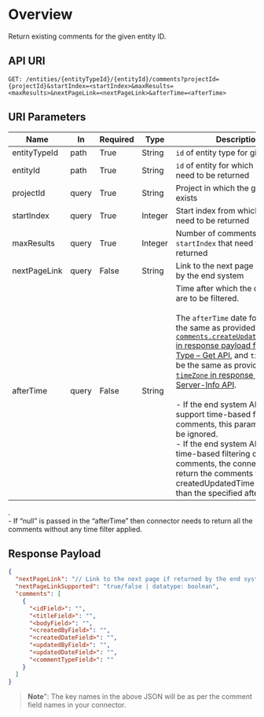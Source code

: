 # Overview
Return existing comments for the given entity ID.

## API URI
```http
GET: /entities/{entityTypeId}/{entityId}/comments?projectId={projectId}&startIndex=<startIndex>&maxResults=<maxResults>&nextPageLink=<nextPageLink>&afterTime=<afterTime>
```


## URI Parameters
| **Name**        | **In** | **Required** | **Type**  | **Description** |
|-----------------|--------|--------------|-----------|-----------------|
| entityTypeId    | path   | True         | String    | `id` of entity type for given entityId |
| entityId        | path   | True         | String    | `id` of entity for which comments need to be returned |
| projectId       | query  | True         | String    | Project in which the given entity exists |
| startIndex      | query  | True         | Integer   | Start index from which comments need to be returned |
| maxResults      | query  | True         | Integer   | Number of comments from `startIndex` that need to be returned |
| nextPageLink    | query  | False        | String    | Link to the next page if returned by the end system |
| afterTime       | query  | False        | String    | Time after which the comments are to be filtered.<br><br>The `afterTime` date format will be the same as provided in [`comments.createUpdateDateFormat` in response payload for Entity Type – Get API](Entity_Type_–_Get#Response_Payload), and `timeZone` will be the same as provided in [`timeZone` in response payload for Server-Info API](Server-Info#Response_Payload).<br><br>- If the end system API does not support time-based filtering on comments, this parameter may be ignored.<br>- If the end system API supports time-based filtering on comments, the connector should return the comments with a createdUpdatedTime greater than the specified afterTime.
.<br>- If “null” is passed in the “afterTime” then connector needs to return all the comments without any time filter applied.

## Response Payload
```json
{
  "nextPageLink": "// Link to the next page if returned by the end system",
  "nextPageLinkSupported": "true/false | datatype: boolean",
  "comments": [
    {
      "<idField>": "",
      "<titleField>": "",
      "<bodyField>": "",
      "<createdByField>": "",
      "<createdDateField>": "",
      "<updatedByField>": "",
      "<updatedDateField>": "",
      "<commentTypeField>": ""
    }
  ]
}
```


>**Note**": The key names in the above JSON will be as per the comment field names in your connector.
